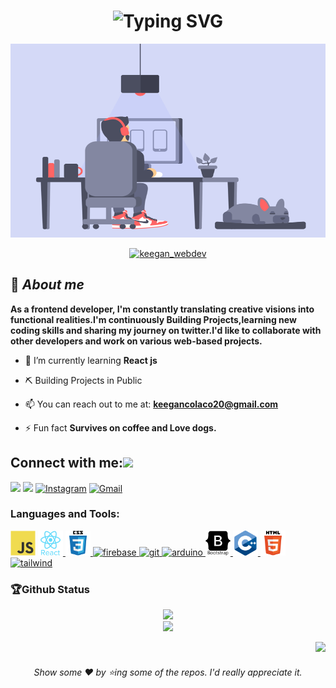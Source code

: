 <h1 align="center">
<img src="https://readme-typing-svg.demolab.com?font=&weight=500&size=32&pause=1000&color=D61355&center=true&width=800&lines=Hey👋 %3CDevelopers%2F%3E+I+am+Keegan+Colaco;Frontend+Developer👨‍💻;An a Curious+Learner😉" alt="Typing SVG" /></a>
</h1>

<div align="center">
<img src="https://github.com/Keegan-20/Keegan-20/blob/main/developer.gif" alt="logo" height="310" width="1100">
</div>


<p align="center"> <a href="https://twitter.com/keegan_webdev" target="blank"><img src="https://img.shields.io/twitter/follow/keegan_webdev?logo=twitter&style=for-the-badge" alt="keegan_webdev" /></a> </p>


## 🚀 *About me*
**As a frontend developer, I'm constantly translating creative visions into functional realities.I'm continuously Building Projects,learning new coding skills and sharing my journey on twitter.I'd like to collaborate with other developers and work on various web-based projects.**
- 🌱 I’m currently learning **React js**
- ⛏️ Building Projects in Public

- 📫 You can reach out to me at: **keegancolaco20@gmail.com**

- ⚡ Fun fact **Survives on coffee and Love dogs.**

## Connect with me:<img src="https://github.com/TheDudeThatCode/TheDudeThatCode/blob/master/Assets/Handshake.gif" height="32px">

[<img src="https://img.shields.io/badge/twitter-white.svg?&style=for-the-badge&logo=twitter&logoColor=%3A2F2F">](https://twitter.com/keegan_webdev)
[<img src="https://img.shields.io/badge/linkedin-%230077B5.svg?&style=for-the-badge&logo=linkedin&logoColor=white">](https://linkedin.com/in/keegan-colaco-761363169)
[<img alt="Instagram" src="https://img.shields.io/badge/Instagram-E4405F?style=for-the-badge&logo=instagram&logoColor=white" />]("https://instagram.com/the_animator_20)
[<img alt="Gmail" src="https://img.shields.io/badge/Gmail-D14836?style=for-the-badge&logo=gmail&logoColor=white" />](mailto:keegancolaco20@gmail.com)



<div>
<h3 align="left">Languages and Tools:</h3>
<p align="left"><img src="https://raw.githubusercontent.com/devicons/devicon/master/icons/javascript/javascript-original.svg" alt="javascript" width="40" height="40"/> </a> <a href="https://developer.mozilla.org/en-US/docs/Web/JavaScript" target="_blank" rel="noreferrer"> <img src="https://raw.githubusercontent.com/devicons/devicon/master/icons/react/react-original-wordmark.svg" alt="react" width="40" height="40"/> </a> <a href="https://www.w3schools.com/css/" target="_blank" rel="noreferrer"> <img src="https://raw.githubusercontent.com/devicons/devicon/master/icons/css3/css3-original-wordmark.svg" alt="css3" width="40" height="40"/> </a> <a href="https://www.arduino.cc/" target="_blank" rel="noreferrer"> <a href="https://firebase.google.com/" target="_blank" rel="noreferrer"> <img src="https://www.vectorlogo.zone/logos/firebase/firebase-icon.svg" alt="firebase" width="40" height="40"/>
<a href="https://git-scm.com/" target="_blank" rel="noreferrer"> <img src="https://www.vectorlogo.zone/logos/git-scm/git-scm-icon.svg" alt="git" width="40" height="40"/> </a> <a href="https://www.w3.org/html/" target="_blank" rel="noreferrer"><img src="https://cdn.worldvectorlogo.com/logos/arduino-1.svg" alt="arduino" width="40" height="40"/> </a> <a href="https://getbootstrap.com" target="_blank" rel="noreferrer"> <img src="https://raw.githubusercontent.com/devicons/devicon/master/icons/bootstrap/bootstrap-plain-wordmark.svg" alt="bootstrap" width="40" height="40"/> </a> <a href="https://www.w3schools.com/cpp/" target="_blank" rel="noreferrer"> <img src="https://raw.githubusercontent.com/devicons/devicon/master/icons/cplusplus/cplusplus-original.svg" alt="cplusplus" width="40" height="40"/> </a>  </a>  <img src="https://raw.githubusercontent.com/devicons/devicon/master/icons/html5/html5-original-wordmark.svg" alt="html5" width="40" height="40"/> </a> <a href="https://tailwindcss.com/" target="_blank" rel="noreferrer"> <img src="https://www.vectorlogo.zone/logos/tailwindcss/tailwindcss-icon.svg" alt="tailwind" width="40" height="40"/> </a> </p>




</div>


### 🏆Github  Status
<div align="center">
  <span>

![](https://github-readme-streak-stats.herokuapp.com/?user=keegan-20&theme=tokyonight&hide_border=false)<br/>
![](https://github-readme-stats.vercel.app/api/top-langs/?username=keegan-20&theme=tokyonight&hide_border=false&include_all_commits=true&count_private=false&layout=compact)

  <div align="right">
	<img src="https://komarev.com/ghpvc/?username=Keegan-20&style=flat-square&color=red">																																																	
</div>		
</div> 																			
<h6 align="center">
Show some ❤️ by ⭐ing some of the repos. I'd really appreciate it.
</h6>
  
